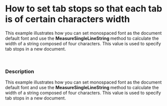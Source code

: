 # How to set tab stops so that each tab is of certain characters width


<p>This example illustrates how you can set monospaced font as the document default font and use the <strong>MeasureSingleLineString </strong>method to calculate the width of a string composed of four characters.  This value is used to specify tab stops in a new document.</p><br />



<h3>Description</h3>

<p>This example illustrates how you can set monospaced font as the document default font and use the <strong>MeasureSingleLineString </strong>method to calculate the width of a string composed of four characters.  This value is used to specify tab stops in a new document.</p><br />


<br/>



